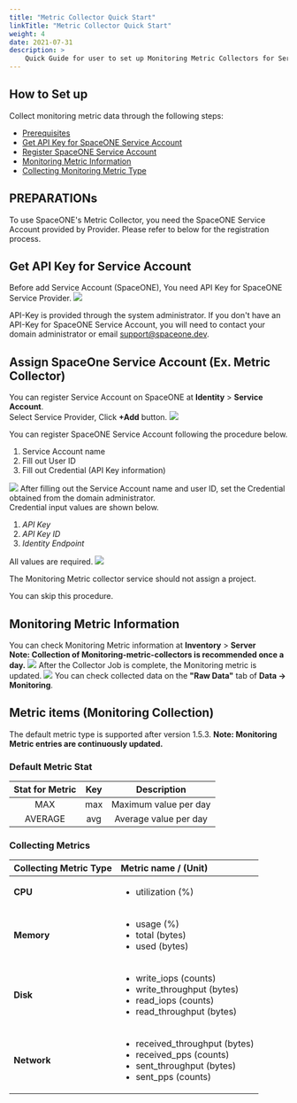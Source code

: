 ```yaml
---
title: "Metric Collector Quick Start"
linkTitle: "Metric Collector Quick Start"
weight: 4
date: 2021-07-31
description: >
    Quick Guide for user to set up Monitoring Metric Collectors for Servers over Clouds.
---
```


## How to Set up
Collect monitoring metric data through the following steps:

* [Prerequisites](metric_collector_quick_start.md#prerequisites)
* [Get API Key for SpaceONE Service Account](metric_collector_quick_start.md#get-api-key-for-spaceone-service-account)
* [Register SpaceONE Service Account](metric_collector_quick_start.md#register-spaceone-service-account-ex-metric-collector)
* [Monitoring Metric Information](metric_collector_quick_start.md#monitoring-metric-information) 
* [Collecting Monitoring Metric Type](metric_collector_quick_start.md#collecting-monitoring-metric-type)

## PREPARATIONs
To use SpaceONE's Metric Collector, you need the SpaceONE Service Account provided by Provider. Please refer to below for the registration process.

## Get API Key for Service Account
Before add Service Account \(SpaceONE\), You need API Key for SpaceONE Service Provider.
![](/docs/guides/getting_started/metric-collector_img/metric-collector-api_key.png)

<!-- {% hint style="info" %} -->
API-Key is provided through the system administrator. If you don't have an API-Key for SpaceONE Service Account, you will need to contact your domain administrator or email support@spaceone.dev.
<!-- {% endhint %} -->

## Assign SpaceOne Service Account \(Ex. Metric Collector\)
You can register Service Account on SpaceONE at **Identity** &gt; **Service Account**.<br>
Select Service Provider, Click **+Add** button.
![](/docs/guides/getting_started/metric-collector_img/metric-collector_image_01.png)

You can register SpaceONE Service Account following the procedure below.
1. Service Account name
2. Fill out User ID
3. Fill out Credential \(API Key information\)

![](/docs/guides/getting_started/metric-collector_img/metric-collector_image_02.png)
After filling out the Service Account name and user ID, set the Credential obtained from the domain administrator.‌ <br>
Credential input values are shown below.‌ <br>

1. _API Key_
2. _API Key ID_
3. _Identity Endpoint_

All values are required.
![](/docs/guides/getting_started/metric-collector_img/metric-collector_image_03.png)

<!-- {% hint style="info" %} -->
The Monitoring Metric collector service should not assign a project.

You can skip this procedure.
<!-- {% endhint %} -->

## Monitoring Metric Information
You can check Monitoring Metric information at **Inventory** &gt; **Server**<br>
**Note: Collection of Monitoring-metric-collectors is recommended once a day.** 
![](/docs/guides/getting_started/metric-collector_img/metric-collector_image_04.png)
After the Collector Job is complete, the Monitoring metric is updated.
![](/docs/guides/getting_started/metric-collector_img/metric-collector_image_05.png)
You can check collected data on the **"Raw Data"** tab of **Data -&gt; Monitoring**.

## Metric items \(Monitoring Collection\)
<!-- {% hint style="info" %} -->
The default metric type is supported after version 1.5.3.
**Note: Monitoring Metric entries are continuously updated.**
<!-- {% endhint %} -->

### Default Metric Stat

| Stat for Metric | Key | Description |
| :---: | :---: | :---: |
| MAX | max | Maximum value per day |
| AVERAGE | avg | Average value per day |

### Collecting Metrics

<table>
  <thead>
    <tr>
      <th style="text-align:left">Collecting Metric Type</th>
      <th style="text-align:left">Metric name / (Unit)</th>
    </tr>
  </thead>
  <tbody>
    <tr>
      <td style="text-align:left"><b>CPU</b>
      </td>
      <td style="text-align:left">
        <ul>
          <li>utilization (%)</li>
        </ul>
      </td>
    </tr>
    <tr>
      <td style="text-align:left"><b>Memory</b>
      </td>
      <td style="text-align:left">
        <ul>
          <li>usage (%)</li>
          <li>total (bytes)</li>
          <li>used (bytes)</li>
        </ul>
      </td>
    </tr>
    <tr>
      <td style="text-align:left"><b>Disk</b>
      </td>
      <td style="text-align:left">
        <ul>
          <li>write_iops (counts)</li>
          <li>write_throughput (bytes)</li>
          <li>read_iops (counts)</li>
          <li>read_throughput (bytes)</li>
        </ul>
      </td>
    </tr>
    <tr>
      <td style="text-align:left"><b>Network</b>
      </td>
      <td style="text-align:left">
        <ul>
          <li>received_throughput (bytes)</li>
          <li>received_pps (counts)</li>
          <li>sent_throughput (bytes)</li>
          <li>sent_pps (counts)</li>
        </ul>
      </td>
    </tr>
  </tbody>
</table>
